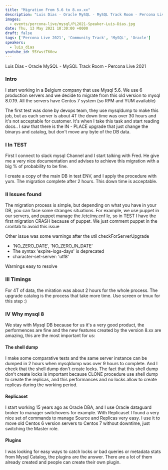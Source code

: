 ```yaml
---
title: "Migration From 5.6 to 8.xx.xx"
description: "Luis Dias - Oracle MySQL - MySQL Track Room - Percona Live 2021"
images:
  - events/percona-live/mysql/PL2021-Speaker-Luis-Dias.jpg
date: Thu, 13 May 2021 10:30:00 +0000
draft: false
tags: ['Percona Live 2021', 'Community Track', 'MySQL', 'Oracle']
speakers:
  - luis_dias
youtube_id: 55YwstT60cw
---
```


Luis Dias - Oracle MySQL - MySQL Track Room - Percona Live 2021

### Intro

I start working in a Belgium company that use Mysql 5.6.
We use 6 production servers and we decide to migrate from this old version to mysql 8.0.19.
All the servers have Centos 7 system (so RPM and YUM available)

The first test was done by devops team, they use mysqldump to make this job, but as each server is about 4T the down time was over 30 hours and it's not acceptable for customer.
It's when I take this task and start reading docs.. I saw that there is the IN - PLACE upgrade that just change the binarys and catalog, but don't move any byte of the DB data.

### I In TEST

First I connect to slack mysql Channel and I start talking with Fred. He give me a very nice documentation and advises to achieve this migration with a big % of probability to be fine.

I create a copy of the main DB in test ENV, and I apply the procedure with yum. The migration complete after 2 hours. This down time is acceptable.

### II Issues found

The migration process is simple, but depending on what you have in your DB, you can face some stranges situations. For example, we use puppet in our servers, and puppet manage the /etc/my.cnf le, so in TEST I have the first migration CRASH because of puppet. We just comment puppet in the crontab to avoid this issue

Other issue was some warnings after the util checkForServerUpgrade
* 'NO_ZERO_DATE', 'NO_ZERO_IN_DATE'
* The syntax 'expire-logs-days' is deprecated
* character-set-server: 'utf8'

Warnings easy to resolve

### III Timings

For 4T of data, the miration was about 2 hours for the whole process.
The upgrade catalog is the process that take more time.
Use screen or tmux for this step :)

### IV Why mysql 8

We stay with Mysql DB because for us it's a very good product, the performences are fine and the new features created by the version 8.xx are amazing, this are the most important for us:

#### The shell dump
I make some comparative tests and the same server instance can be dumped in 2 hours when mysqldump was over 9 hours to complete. And I check that the shell dump don't create locks.
The fact that this shell dump don't create locks is important because CLONE procedure use shell dump to create the replicas, and this performances and no locks allow to create replicas during the working period.

#### Replicaset
I start working 15 years ago as Oracle DBA, and I use Oracle dataguard broker to manager switchovers for example. With Replicaset I found a very nice set of commands to manage Source and Replicas very easy. I use it to move old Centos 6 version servers to Centos 7 without downtime, just switching the Master role.

#### Plugins
I was looking for easy ways to catch locks or bad queries or metadata stats from Mysql Catalog, the plugins are the answer. There are a lot of them already created and people can create their own plugin.
